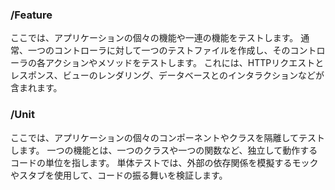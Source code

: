### /Feature

ここでは、アプリケーションの個々の機能や一連の機能をテストします。
通常、一つのコントローラに対して一つのテストファイルを作成し、そのコントローラの各アクションやメソッドをテストします。
これには、HTTPリクエストとレスポンス、ビューのレンダリング、データベースとのインタラクションなどが含まれます。

### /Unit

ここでは、アプリケーションの個々のコンポーネントやクラスを隔離してテストします。
一つの機能とは、一つのクラスや一つの関数など、独立して動作するコードの単位を指します。
単体テストでは、外部の依存関係を模擬するモックやスタブを使用して、コードの振る舞いを検証します。

